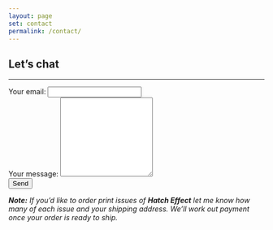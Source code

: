 ```yaml
---
layout: page
set: contact
permalink: /contact/
---
```


<div class="chat">
<h2>Let&rsquo;s chat</h2>
<hr class="order-hr">
<form action="https://formspree.io/f/mzbodday" method="POST">
  <label>
    Your email:
    <input type="email" name="_replyto"  class="mini_chat" required>
  </label><br>
  <label>
    Your message:
    <textarea name="message" rows="10" required></textarea>
  </label><br>
  <!-- your other form fields go here -->
  <input type="submit" value="Send" class="sender">
</form>
<p class="help-block"><em><strong>Note:</strong> If you&rsquo;d like to order print issues of <strong>Hatch Effect</strong> let me know how many of each issue and your shipping address. We&rsquo;ll work out payment once your order is ready to ship.</</em><p>
</div>
